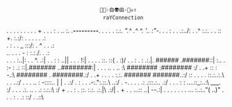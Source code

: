                                   🗽🍀-自👽由-🏴‍☠️✌️
                                   raYConnection
                                  
  .     .       .  .   . .   .   . .    +  .
      .     .  :     .    .. :. .___---------___.
	         .  .   .    .  :.:. _".^ .^ ^.  '.. :"-_. .
       	.  :       .  .  .:../:            . .^  :.:\.
	          .   . :: +. :.:/: .   .    .        . . .:\
     .  :    .     . _ :::/:               .  ^ .  . .:\
      .. . .   . - : :.:./.                        .  .:\
      .      .     . :..|:                    .  .  ^. .:|
	      .       . : : ..||        .                . . !:|
      .     . . . ::. ::\(                           . :)/
     .   .     : . : .:.|. ######              .#######::|
      :.. .  :-  : .:  ::|.#######           ..########:|
     .  .  .  ..  .  .. :\ ########          :######## :/
      .        .+ :: : -.:\ ########       . ########.:/
      	.  .+   . . . . :.:\. #######       #######..:/
      	  :: . . . . ::.:..:.\           .   .   ..:/
       .   .   .  .. :  -::::.\.       | |     . .:/
	        .  :  .  .  .-:.":.::.\             ..:/
     .      -.   . . . .: .:::.:.\.           .:/
    .   .   .  :      : ....::_:..:\   ___.  :/
       .   .  .   .:. .. .  .: :.:.:\       :/
	       +   .   .   : . ::. :.:. .:.|\  .:/|
	       .         +   .  .  ...:: ..|  --.:|
    .      . . .   .  .  . ... :..:.."(  ..)"
     .   .       .      :  .   .: ::/  .  .::\
